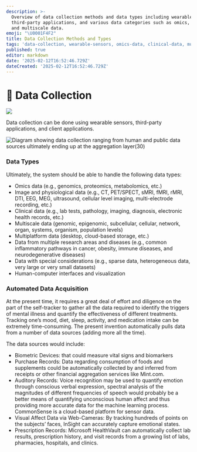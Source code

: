 ```yaml
---
description: >-
  Overview of data collection methods and data types including wearable sensors,
  third-party applications, and various data categories such as omics, clinical,
  and multiscale data.
emoji: "\U0001F4F2"
title: Data Collection Methods and Types
tags: 'data-collection, wearable-sensors, omics-data, clinical-data, multiscale-data'
published: true
editor: markdown
date: '2025-02-12T16:52:46.729Z'
dateCreated: '2025-02-12T16:52:46.729Z'
---
```

# 📲 Data Collection

![](https://static.crowdsourcingcures.org/dfda/components/data-collection/data-collection.png)

Data collection can be done using wearable sensors, third-party applications, and client applications.

![Diagram showing data collection ranging from human and public data
sources ultimately ending up at the aggregation layer(30)](https://static.crowdsourcingcures.org/dfda/components/data-collection/data-collection-flow-chart.png)

### Data Types

Ultimately, the system should be able to handle the following data types:

* Omics data (e.g., genomics, proteomics, metabolomics, etc.)
* Image and physiological data (e.g., CT, PET/SPECT, sMRI, fMRI, rMRI, DTI, EEG, MEG, ultrasound, cellular level imaging, multi-electrode recording, etc.)
* Clinical data (e.g., lab tests, pathology, imaging, diagnosis, electronic health records, etc.)
* Multiscale data (genomic, epigenomic, subcellular, cellular, network, organ, systems, organism, population levels)
* Multiplatform data (desktop, cloud-based storage, etc.)
* Data from multiple research areas and diseases (e.g., common inflammatory pathways in cancer, obesity, immune diseases, and neurodegenerative diseases)
* Data with special considerations (e.g., sparse data, heterogeneous data, very large or very small datasets)
* Human-computer interfaces and visualization

### Automated Data Acquisition

At the present time, it requires a great deal of effort and diligence on the part of the self-tracker to gather all the data required to identify the triggers of mental illness and quantify the effectiveness of different treatments. Tracking one’s mood, diet, sleep, activity, and medication intake can be extremely time-consuming. The present invention automatically pulls data from a number of data sources (adding more all the time).

The data sources would include:

* Biometric Devices: that could measure vital signs and biomarkers
* Purchase Records: Data regarding consumption of foods and supplements could be automatically collected by and inferred from receipts or other financial aggregation services like Mint.com.
* Auditory Records: Voice recognition may be used to quantify emotion through conscious verbal expression, spectral analysis of the magnitudes of different frequencies of speech would probably be a better means of quantifying unconscious human affect and thus providing more accurate data for the machine learning process. CommonSense is a cloud-based platform for sensor data.
* Visual Affect Data via Web-Cameras: By tracking hundreds of points on the subjects’ faces, InSight can accurately capture emotional states.
* Prescription Records: Microsoft HealthVault can automatically collect lab results, prescription history, and visit records from a growing list of labs, pharmacies, hospitals, and clinics.

